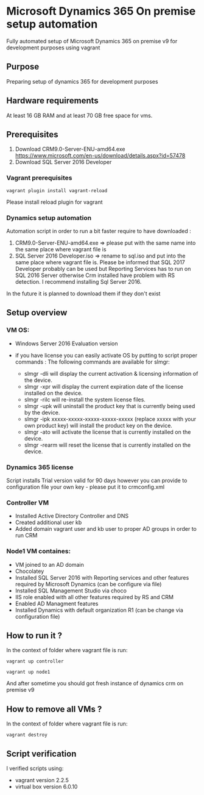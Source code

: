 # Microsoft Dynamics 365 On premise setup automation

Fully automated setup of Microsoft Dynamics 365 on premise v9 for development purposes using vagrant

## Purpose

Preparing setup of dynamics 365 for development purposes

## Hardware requirements

At least 16 GB RAM and at least 70 GB free space for vms.

## Prerequisites

1) Download CRM9.0-Server-ENU-amd64.exe https://www.microsoft.com/en-us/download/details.aspx?id=57478
2) Download SQL Server 2016 Developer

### Vagrant prerequisites

```
vagrant plugin install vagrant-reload
```

Please install reload plugin for vagrant

### Dynamics setup automation

Automation script in order to run a bit faster require to have downloaded :

1. CRM9.0-Server-ENU-amd64.exe => please put with the same name into the same place where vagrant file is
2. SQL Server 2016 Developer.iso => rename to sql.iso and put into the same place where vagrant file is. Please be informed that SQL 2017 Developer probably can be used but Reporting Services has to run on SQL 2016 Server otherwise Crm installed have problem with RS detection. I recommend installing Sql Server 2016. 

In the future it is planned to download them if they don't exist

## Setup overview

### VM OS:
- Windows Server 2016 Evaluation version
- if you have license you can easily activate OS by putting to script proper commands :
The following commands are available for slmgr: 

    - slmgr -dli will display the current activation & licensing information of the device.
    - slmgr -xpr will display the current expiration date of the license installed on the device.
    - slmgr -rilc will re-install the system license files.
    - slmgr -upk will uninstall the product key that is currently being used by the device.
    - slmgr -ipk xxxxx-xxxxx-xxxxx-xxxxx-xxxxx (replace xxxxx with your own product key) will install the product key on the device.
    - slmgr -ato will activate the license that is currently installed on the device.
    - slmgr -rearm will reset the license that is currently installed on the device.

### Dynamics 365 license

Script installs Trial version valid for 90 days however you can provide to configuration file your own key - please put it to crmconfig.xml

### Controller VM

  - Installed Active Directory Controller and DNS
  - Created additional user kb 
  - Added domain vagrant user and kb user to proper AD groups in order to run CRM

### Node1 VM containes:
  - VM joined to an AD domain
  - Chocolatey
  - Installed SQL Server 2016 with Reporting services and other features required by Microsoft Dynamics (can be configure via file)
  - Installed SQL Management Studio via choco
  - IIS role enabled with all other features required by RS and CRM
  - Enabled AD Managment features
  - Installed Dynamics with default organization R1 (can be change via configuration file)
  
## How to run it ?

In the context of folder where vagrant file is run:
 ```
vagrant up controller

vagrant up node1
 ```
And after sometime you should got fresh instance of dynamics crm on premise v9

## How to remove all VMs ?

In the context of folder where vagrant file is run:

 ```
vagrant destroy
 ```

## Script verification

I verified scripts using:

- vagrant version 2.2.5
- virtual box version 6.0.10
